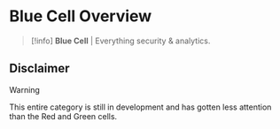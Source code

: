 # Blue Cell Overview

>[!info]
> **Blue Cell** | Everything security & analytics.

## Disclaimer

>[!warning]
>This entire category is still in development and has gotten less attention than the Red and Green cells.